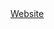 <html>
  <head>
  </head>
  <body>
    <div><a href="https://haikelfazzani.github.io/TheFramework/">Website</a></div>
  </body>
</html>
